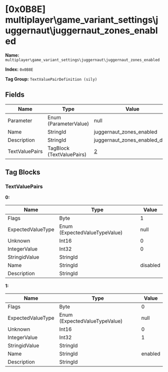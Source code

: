 # [0x0B8E] multiplayer\game_variant_settings\juggernaut\juggernaut_zones_enabled

**Name:** ```multiplayer\game_variant_settings\juggernaut\juggernaut_zones_enabled```

**Index:** ```0x0B8E```

**Tag Group:** ```TextValuePairDefinition (sily)```

## Fields

Name	| Type	| Value
---	|---	|---	|
Parameter	|Enum (ParameterValue)	|null
Name	|StringId	|juggernaut_zones_enabled
Description	|StringId	|juggernaut_zones_enabled_desc
TextValuePairs	|TagBlock (TextValuePairs)	|[2](#textvaluepairs)


## Tag Blocks

### TextValuePairs

**0:**

Name	| Type	| Value
---	|---	|---	|
Flags	|Byte	|1
ExpectedValueType	|Enum (ExpectedValueTypeValue)	|null
Unknown	|Int16	|0
IntegerValue	|Int32	|0
StringidValue	|StringId	|
Name	|StringId	|disabled
Description	|StringId	|


**1:**

Name	| Type	| Value
---	|---	|---	|
Flags	|Byte	|0
ExpectedValueType	|Enum (ExpectedValueTypeValue)	|null
Unknown	|Int16	|0
IntegerValue	|Int32	|1
StringidValue	|StringId	|
Name	|StringId	|enabled
Description	|StringId	|



